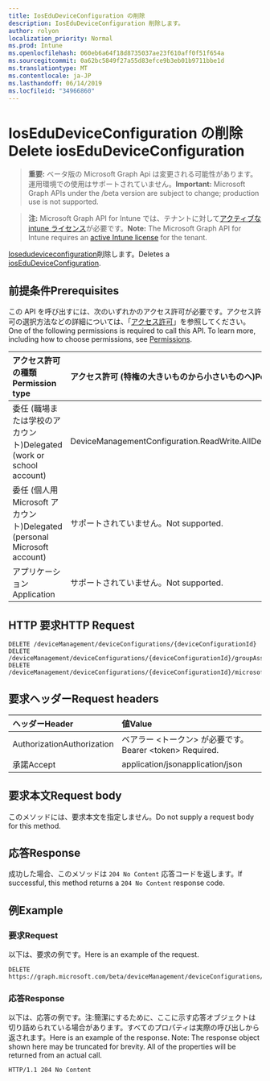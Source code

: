 ```yaml
---
title: IosEduDeviceConfiguration の削除
description: IosEduDeviceConfiguration 削除します。
author: rolyon
localization_priority: Normal
ms.prod: Intune
ms.openlocfilehash: 060eb6a64f18d8735037ae23f610aff0f51f654a
ms.sourcegitcommit: 0a62bc5849f27a55d83efce9b3eb01b9711bbe1d
ms.translationtype: MT
ms.contentlocale: ja-JP
ms.lasthandoff: 06/14/2019
ms.locfileid: "34966860"
---
```

# <a name="delete-iosedudeviceconfiguration"></a><span data-ttu-id="ae643-103">IosEduDeviceConfiguration の削除</span><span class="sxs-lookup"><span data-stu-id="ae643-103">Delete iosEduDeviceConfiguration</span></span>

> <span data-ttu-id="ae643-104">**重要:** ベータ版の Microsoft Graph Api は変更される可能性があります。運用環境での使用はサポートされていません。</span><span class="sxs-lookup"><span data-stu-id="ae643-104">**Important:** Microsoft Graph APIs under the /beta version are subject to change; production use is not supported.</span></span>

> <span data-ttu-id="ae643-105">**注:** Microsoft Graph API for Intune では、テナントに対して[アクティブな intune ライセンス](https://go.microsoft.com/fwlink/?linkid=839381)が必要です。</span><span class="sxs-lookup"><span data-stu-id="ae643-105">**Note:** The Microsoft Graph API for Intune requires an [active Intune license](https://go.microsoft.com/fwlink/?linkid=839381) for the tenant.</span></span>

<span data-ttu-id="ae643-106">[Iosedudeviceconfiguration](../resources/intune-deviceconfig-iosedudeviceconfiguration.md)削除します。</span><span class="sxs-lookup"><span data-stu-id="ae643-106">Deletes a [iosEduDeviceConfiguration](../resources/intune-deviceconfig-iosedudeviceconfiguration.md).</span></span>

## <a name="prerequisites"></a><span data-ttu-id="ae643-107">前提条件</span><span class="sxs-lookup"><span data-stu-id="ae643-107">Prerequisites</span></span>
<span data-ttu-id="ae643-p101">この API を呼び出すには、次のいずれかのアクセス許可が必要です。アクセス許可の選択方法などの詳細については、「[アクセス許可](/graph/permissions-reference)」を参照してください。</span><span class="sxs-lookup"><span data-stu-id="ae643-p101">One of the following permissions is required to call this API. To learn more, including how to choose permissions, see [Permissions](/graph/permissions-reference).</span></span>

|<span data-ttu-id="ae643-110">アクセス許可の種類</span><span class="sxs-lookup"><span data-stu-id="ae643-110">Permission type</span></span>|<span data-ttu-id="ae643-111">アクセス許可 (特権の大きいものから小さいものへ)</span><span class="sxs-lookup"><span data-stu-id="ae643-111">Permissions (from most to least privileged)</span></span>|
|:---|:---|
|<span data-ttu-id="ae643-112">委任 (職場または学校のアカウント)</span><span class="sxs-lookup"><span data-stu-id="ae643-112">Delegated (work or school account)</span></span>|<span data-ttu-id="ae643-113">DeviceManagementConfiguration.ReadWrite.All</span><span class="sxs-lookup"><span data-stu-id="ae643-113">DeviceManagementConfiguration.ReadWrite.All</span></span>|
|<span data-ttu-id="ae643-114">委任 (個人用 Microsoft アカウント)</span><span class="sxs-lookup"><span data-stu-id="ae643-114">Delegated (personal Microsoft account)</span></span>|<span data-ttu-id="ae643-115">サポートされていません。</span><span class="sxs-lookup"><span data-stu-id="ae643-115">Not supported.</span></span>|
|<span data-ttu-id="ae643-116">アプリケーション</span><span class="sxs-lookup"><span data-stu-id="ae643-116">Application</span></span>|<span data-ttu-id="ae643-117">サポートされていません。</span><span class="sxs-lookup"><span data-stu-id="ae643-117">Not supported.</span></span>|

## <a name="http-request"></a><span data-ttu-id="ae643-118">HTTP 要求</span><span class="sxs-lookup"><span data-stu-id="ae643-118">HTTP Request</span></span>
<!-- {
  "blockType": "ignored"
}
-->
``` http
DELETE /deviceManagement/deviceConfigurations/{deviceConfigurationId}
DELETE /deviceManagement/deviceConfigurations/{deviceConfigurationId}/groupAssignments/{deviceConfigurationGroupAssignmentId}/deviceConfiguration
DELETE /deviceManagement/deviceConfigurations/{deviceConfigurationId}/microsoft.graph.windowsDomainJoinConfiguration/networkAccessConfigurations/{deviceConfigurationId}
```

## <a name="request-headers"></a><span data-ttu-id="ae643-119">要求ヘッダー</span><span class="sxs-lookup"><span data-stu-id="ae643-119">Request headers</span></span>
|<span data-ttu-id="ae643-120">ヘッダー</span><span class="sxs-lookup"><span data-stu-id="ae643-120">Header</span></span>|<span data-ttu-id="ae643-121">値</span><span class="sxs-lookup"><span data-stu-id="ae643-121">Value</span></span>|
|:---|:---|
|<span data-ttu-id="ae643-122">Authorization</span><span class="sxs-lookup"><span data-stu-id="ae643-122">Authorization</span></span>|<span data-ttu-id="ae643-123">ベアラー &lt;トークン&gt; が必要です。</span><span class="sxs-lookup"><span data-stu-id="ae643-123">Bearer &lt;token&gt; Required.</span></span>|
|<span data-ttu-id="ae643-124">承諾</span><span class="sxs-lookup"><span data-stu-id="ae643-124">Accept</span></span>|<span data-ttu-id="ae643-125">application/json</span><span class="sxs-lookup"><span data-stu-id="ae643-125">application/json</span></span>|

## <a name="request-body"></a><span data-ttu-id="ae643-126">要求本文</span><span class="sxs-lookup"><span data-stu-id="ae643-126">Request body</span></span>
<span data-ttu-id="ae643-127">このメソッドには、要求本文を指定しません。</span><span class="sxs-lookup"><span data-stu-id="ae643-127">Do not supply a request body for this method.</span></span>

## <a name="response"></a><span data-ttu-id="ae643-128">応答</span><span class="sxs-lookup"><span data-stu-id="ae643-128">Response</span></span>
<span data-ttu-id="ae643-129">成功した場合、このメソッドは `204 No Content` 応答コードを返します。</span><span class="sxs-lookup"><span data-stu-id="ae643-129">If successful, this method returns a `204 No Content` response code.</span></span>

## <a name="example"></a><span data-ttu-id="ae643-130">例</span><span class="sxs-lookup"><span data-stu-id="ae643-130">Example</span></span>

### <a name="request"></a><span data-ttu-id="ae643-131">要求</span><span class="sxs-lookup"><span data-stu-id="ae643-131">Request</span></span>
<span data-ttu-id="ae643-132">以下は、要求の例です。</span><span class="sxs-lookup"><span data-stu-id="ae643-132">Here is an example of the request.</span></span>
``` http
DELETE https://graph.microsoft.com/beta/deviceManagement/deviceConfigurations/{deviceConfigurationId}
```

### <a name="response"></a><span data-ttu-id="ae643-133">応答</span><span class="sxs-lookup"><span data-stu-id="ae643-133">Response</span></span>
<span data-ttu-id="ae643-p102">以下は、応答の例です。注:簡潔にするために、ここに示す応答オブジェクトは切り詰められている場合があります。すべてのプロパティは実際の呼び出しから返されます。</span><span class="sxs-lookup"><span data-stu-id="ae643-p102">Here is an example of the response. Note: The response object shown here may be truncated for brevity. All of the properties will be returned from an actual call.</span></span>
``` http
HTTP/1.1 204 No Content
```





